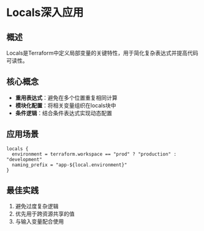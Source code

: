 # Locals深入应用

## 概述
Locals是Terraform中定义局部变量的关键特性，用于简化复杂表达式并提高代码可读性。

## 核心概念
- **重用表达式**：避免在多个位置重复相同计算
- **模块化配置**：将相关变量组织在locals块中
- **条件逻辑**：结合条件表达式实现动态配置

## 应用场景
```hcl
locals {
  environment = terraform.workspace == "prod" ? "production" : "development"
  naming_prefix = "app-${local.environment}"
}
```

## 最佳实践
1. 避免过度复杂逻辑
2. 优先用于跨资源共享的值
3. 与输入变量配合使用